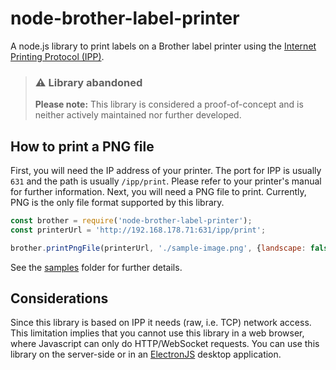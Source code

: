# node-brother-label-printer

A node.js library to print labels on a Brother label printer using the [Internet Printing Protocol (IPP)](https://en.wikipedia.org/wiki/Internet_Printing_Protocol).

> ### :warning: Library abandoned
> **Please note:** This library is considered a proof-of-concept and is neither actively maintained nor further developed.

## How to print a PNG file

First, you will need the IP address of your printer. The port for IPP is usually `631` and the path is usually `/ipp/print`. Please refer to your printer's manual for further information. Next, you will need a PNG file to print. Currently, PNG is the only file format supported by this library.

```javascript
const brother = require('node-brother-label-printer');
const printerUrl = 'http://192.168.178.71:631/ipp/print';

brother.printPngFile(printerUrl, './sample-image.png', {landscape: false});
```

See the [samples](https://github.com/driehle/node-brother-label-printer/tree/master/samples) folder for further details.

## Considerations

Since this library is based on IPP it needs (raw, i.e. TCP) network access. This limitation implies that you cannot use this library in a web browser, where Javascript can only do HTTP/WebSocket requests. You can use this library on the server-side or in an [ElectronJS](https://www.electronjs.org/) desktop application.
